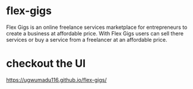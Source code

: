 # flex-gigs

Flex Gigs is an online freelance services marketplace for entrepreneurs to create a business at affordable price. With Flex Gigs users can sell there services or buy a service from a freelancer at an affordable price.

# checkout the UI 
https://ugwumadu116.github.io/flex-gigs/